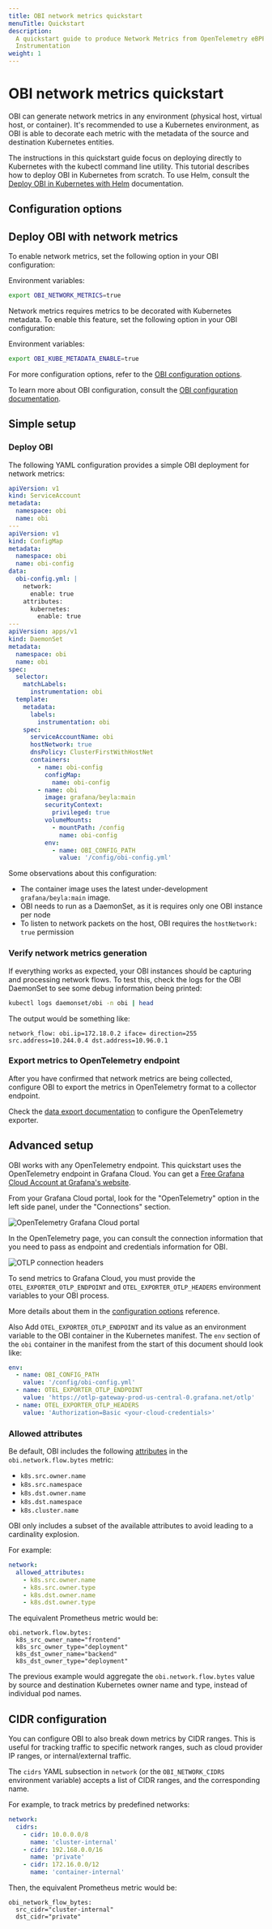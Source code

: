 ```yaml
---
title: OBI network metrics quickstart
menuTitle: Quickstart
description:
  A quickstart guide to produce Network Metrics from OpenTelemetry eBPF
  Instrumentation
weight: 1
---
```


# OBI network metrics quickstart

OBI can generate network metrics in any environment (physical host, virtual
host, or container). It's recommended to use a Kubernetes environment, as OBI is
able to decorate each metric with the metadata of the source and destination
Kubernetes entities.

The instructions in this quickstart guide focus on deploying directly to
Kubernetes with the kubectl command line utility. This tutorial describes how to
deploy OBI in Kubernetes from scratch. To use Helm, consult the
[Deploy OBI in Kubernetes with Helm](../../setup/kubernetes-helm/)
documentation.

## Configuration options

## Deploy OBI with network metrics

To enable network metrics, set the following option in your OBI configuration:

Environment variables:

```bash
export OBI_NETWORK_METRICS=true
```

Network metrics requires metrics to be decorated with Kubernetes metadata. To
enable this feature, set the following option in your OBI configuration:

Environment variables:

```bash
export OBI_KUBE_METADATA_ENABLE=true
```

For more configuration options, refer to the
[OBI configuration options](../../configure/options/).

To learn more about OBI configuration, consult the
[OBI configuration documentation](../../configure/options/).

## Simple setup

### Deploy OBI

The following YAML configuration provides a simple OBI deployment for network
metrics:

```yaml
apiVersion: v1
kind: ServiceAccount
metadata:
  namespace: obi
  name: obi
---
apiVersion: v1
kind: ConfigMap
metadata:
  namespace: obi
  name: obi-config
data:
  obi-config.yml: |
    network:
      enable: true
    attributes:
      kubernetes:
        enable: true
---
apiVersion: apps/v1
kind: DaemonSet
metadata:
  namespace: obi
  name: obi
spec:
  selector:
    matchLabels:
      instrumentation: obi
  template:
    metadata:
      labels:
        instrumentation: obi
    spec:
      serviceAccountName: obi
      hostNetwork: true
      dnsPolicy: ClusterFirstWithHostNet
      containers:
        - name: obi-config
          configMap:
            name: obi-config
        - name: obi
          image: grafana/beyla:main
          securityContext:
            privileged: true
          volumeMounts:
            - mountPath: /config
              name: obi-config
          env:
            - name: OBI_CONFIG_PATH
              value: '/config/obi-config.yml'
```

Some observations about this configuration:

- The container image uses the latest under-development `grafana/beyla:main`
  image.
- OBI needs to run as a DaemonSet, as it is requires only one OBI instance per
  node
- To listen to network packets on the host, OBI requires the `hostNetwork: true`
  permission

### Verify network metrics generation

If everything works as expected, your OBI instances should be capturing and
processing network flows. To test this, check the logs for the OBI DaemonSet to
see some debug information being printed:

```bash
kubectl logs daemonset/obi -n obi | head
```

The output would be something like:

```
network_flow: obi.ip=172.18.0.2 iface= direction=255 src.address=10.244.0.4 dst.address=10.96.0.1
```

### Export metrics to OpenTelemetry endpoint

After you have confirmed that network metrics are being collected, configure OBI
to export the metrics in OpenTelemetry format to a collector endpoint.

Check the [data export documentation](../../configure/export-data/) to configure
the OpenTelemetry exporter.

## Advanced setup

OBI works with any OpenTelemetry endpoint. This quickstart uses the
OpenTelemetry endpoint in Grafana Cloud. You can get a
[Free Grafana Cloud Account at Grafana's website](/pricing/).

From your Grafana Cloud portal, look for the "OpenTelemetry" option in the left
side panel, under the "Connections" section.

![OpenTelemetry Grafana Cloud portal](https://grafana.com/media/docs/grafana-cloud/beyla/quickstart/otel-cloud-portal-box.png)

In the OpenTelemetry page, you can consult the connection information that you
need to pass as endpoint and credentials information for OBI.

![OTLP connection headers](https://grafana.com/media/docs/grafana-cloud/beyla/quickstart/otlp-connection-headers.png)

To send metrics to Grafana Cloud, you must provide the
`OTEL_EXPORTER_OTLP_ENDPOINT` and `OTEL_EXPORTER_OTLP_HEADERS` environment
variables to your OBI process.

More details about them in the [configuration options](../../configure/options/)
reference.

Also Add `OTEL_EXPORTER_OTLP_ENDPOINT` and its value as an environment variable
to the OBI container in the Kubernetes manifest. The `env` section of the `obi`
container in the manifest from the start of this document should look like:

```yaml
env:
  - name: OBI_CONFIG_PATH
    value: '/config/obi-config.yml'
  - name: OTEL_EXPORTER_OTLP_ENDPOINT
    value: 'https://otlp-gateway-prod-us-central-0.grafana.net/otlp'
  - name: OTEL_EXPORTER_OTLP_HEADERS
    value: 'Authorization=Basic <your-cloud-credentials>'
```

### Allowed attributes

Be default, OBI includes the following [attributes](./) in the
`obi.network.flow.bytes` metric:

- `k8s.src.owner.name`
- `k8s.src.namespace`
- `k8s.dst.owner.name`
- `k8s.dst.namespace`
- `k8s.cluster.name`

OBI only includes a subset of the available attributes to avoid leading to a
cardinality explosion.

For example:

```yaml
network:
  allowed_attributes:
    - k8s.src.owner.name
    - k8s.src.owner.type
    - k8s.dst.owner.name
    - k8s.dst.owner.type
```

The equivalent Prometheus metric would be:

```
obi.network.flow.bytes:
  k8s_src_owner_name="frontend"
  k8s_src_owner_type="deployment"
  k8s_dst_owner_name="backend"
  k8s_dst_owner_type="deployment"
```

The previous example would aggregate the `obi.network.flow.bytes` value by
source and destination Kubernetes owner name and type, instead of individual pod
names.

## CIDR configuration

You can configure OBI to also break down metrics by CIDR ranges. This is useful
for tracking traffic to specific network ranges, such as cloud provider IP
ranges, or internal/external traffic.

The `cidrs` YAML subsection in `network` (or the `OBI_NETWORK_CIDRS` environment
variable) accepts a list of CIDR ranges, and the corresponding name.

For example, to track metrics by predefined networks:

```yaml
network:
  cidrs:
    - cidr: 10.0.0.0/8
      name: 'cluster-internal'
    - cidr: 192.168.0.0/16
      name: 'private'
    - cidr: 172.16.0.0/12
      name: 'container-internal'
```

Then, the equivalent Prometheus metric would be:

```
obi_network_flow_bytes:
  src_cidr="cluster-internal"
  dst_cidr="private"
```
